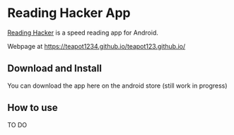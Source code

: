 # Reading Hacker App

[Reading Hacker](https://example.com) is a speed reading app for Android.

Webpage at https://teapot1234.github.io/teapot123.github.io/

## Download and Install
You can download the app here on the android store (still work in progress)

## How to use
TO DO
